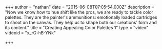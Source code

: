 +++
author = "nathan"
date = "2015-06-08T07:05:54.000Z"
description = "Now we know how to hue shift like the pros, we are ready to tackle color palettes. They are the painter's ammunitions: emotionally loaded cartridges to shoot on the canvas. They help us to shape both our creations' form and its content."
title = "Creating Appealing Color Palettes 1"
type = "video"
videoid = "x_rG-hB-YNk"

+++
